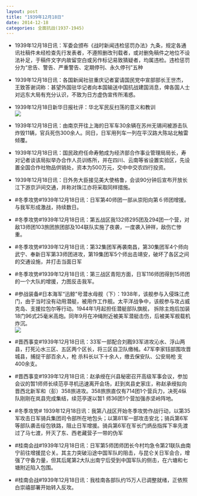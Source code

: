 ```yaml
---
layout: post
title: "1939年12月18日"
date: 2014-12-18
categories: 全面抗战(1937-1945)
---
```


<meta name="referrer" content="no-referrer" />

- 1939年12月18日讯：军委会颁布《战时新闻违检惩罚办法》九条，规定各通讯社稿件未经检查先行发表者，不遵照删改刊载者，或对删免稿件之地位不设法补足，于稿件文字内故留空白或另作标记易致猜疑者，均属违检。违检惩罚分为“忠告、警告、严重警告、定期停刊、永久停刊”五种 

- 1939年12月18日讯：各国新闻社驻重庆记者宴请国民党中宣部部长王世杰，王致答谢词称：甚望外国驻华记者向本国输送中国抗战建国消息，俾各国人士对远东大局有充分认识，不致为日方虚伪宣传所淆惑。 

- 1939年12月18日新华日报社评：华北军民反扫荡的意义和教训 <br/><img src="https://ww4.sinaimg.cn/large/aca367d8jw1ene3ynlo3rj211o0hodn6.jpg" />

- 1939年12月18日讯：由南京开往上海的日军车30余辆在苏州无锡间被游击队炸毁11辆，官兵死伤300余人。同日，日军用列车一列在平汉路大陈站北触雷倾覆。 

- 1939年12月18日讯：国民政府任命寿勉成为经济部合作事业管理局局长，寿对记者谈该局拟举办合作人员训练所，并在四川、云南等省设置实验区，先设置全国合作社物品供销处，资本为500万元，交中中交农四行投资。 

- 1939年12月18日讯：日外务大臣接见美大使格鲁，会谈90分钟后宣布开放长江下游京沪间交通，并称对珠江亦将采取同样措施。 

- #冬季攻势#1939年12月18日讯：日军第40师团一部从崇阳向第６师团增援。与我军形成激战，持续数日。 

- #冬季攻势#1939年12月18日讯：第五战区我132师295团及294团一个营，对敌13师团103旅团旅团部及104联队实施了夜袭，一度袭入钟祥，敌伤亡惨重。 

- #冬季攻势#1939年12月18日讯：第32集团军再袭南昌，第30集团军4个师向武宁、奉新日军第33师团进攻，第19集团军5个师出击靖安，破坏了各区之间的交通设施，并打击当面日军 

- #冬季攻势#1939年12月18日讯：第三战区青阳方面，日军116师团得到15师团的一个大队的增援，力图反击我军。 

- #参战装备#日本海军“迅鲸”号潜水母舰（下）：1938年，该舰参与入侵珠江虎门，由于当时没有动用潜艇，被用作工作舰。太平洋战争中，该舰参与攻占威克岛、支援拉包尔等行动。1944年1月起担任潜艇部队旗舰， 拆除主炮后加装18门96式25毫米高炮。同年9月在冲绳附近被美军潜艇击伤，后被美军舰载机炸沉。 <br/><img src="https://ww3.sinaimg.cn/large/aca367d8jw1endlst4q3vj20sg14otke.jpg" />

- #晋西事变#1939年12月18日讯：33军一部配合刘戡93军进攻沁水、浮山两县，打死沁水三区、五区两个区长，将三区自卫队缴械。47军李家钰部围攻晋城县，捕捉干部百余人，枪 杀科长以下十余人，缴去保安队、公安局枪 支400余支。 

- #晋西事变#1939年12月18日讯：赵承绶在兴县秘密召开高级军事会议，参加会议的暂1师师长续范亭寻机迅速离开会场，赶到岚县史家庄，称赵承绶拟向晋西北新军和（彭）358旅进攻。358旅旅直仅有714团1个营兵力，决死4纵队刚刚在岚县完成集结，续范亭遂以暂1 师36团1个营加强赤坚岭阵地。 

- #冬季攻势# 1939年12月18日讯：我第八战区开始冬季攻势作战行动，以第35军攻击日军骑兵集团司令部所在地包头；以第81军一部攻击安北；骑兵第6军等部队袭击绥包铁路，阻止日军增援。骑兵第6军在军长门炳岳指挥下率先渡过了马七渡，歼灭了东、西老藏营子一带的伪军 

- #桂南会战#1939年12月18日讯：日军第5师团师团长今村均急令第21联队由南宁前往增援昆仑关。其主力突破沿途中国军队的阻击，与昆仑关日军会合，增强了守备力量，但其后尾第2大队出南宁后受到中国军队的侧击，在六塘和七塘附近陷入包围。 

- #桂南会战#1939年12月18日讯：我桂南各部队约15万人已调整就绪，正依照白崇禧部署开始转入反攻。 

